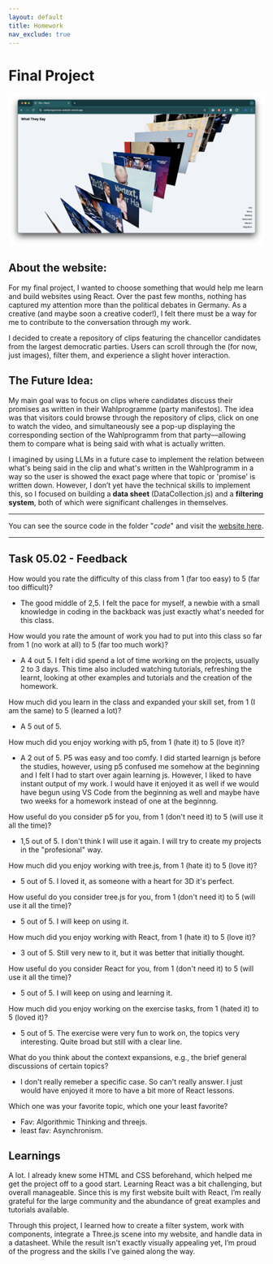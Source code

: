 ```yaml
---
layout: default
title: Homework
nav_exclude: true
---
```


# Final Project

![Homescreen Website](./img/website.png)

## About the website:

For my final project, I wanted to choose something that would help me learn and build websites using React. Over the past few months, nothing has captured my attention more than the political debates in Germany. As a creative (and maybe soon a creative coder!), I felt there must be a way for me to contribute to the conversation through my work.

I decided to create a repository of clips featuring the chancellor candidates from the largest democratic parties. Users can scroll through the (for now, just images), filter them, and experience a slight hover interaction.

## The Future Idea:

My main goal was to focus on clips where candidates discuss their promises as written in their Wahlprogramme (party manifestos). The idea was that visitors could browse through the repository of clips, click on one to watch the video, and simultaneously see a pop-up displaying the corresponding section of the Wahlprogramm from that party—allowing them to compare what is being said with what is actually written.

I imagined by using LLMs in a future case to implement the relation between what's being said in the clip and what's written in the Wahlprogramm in a way so the user is showed the exact page where that topic or 'promise' is written down. However, I don’t yet have the technical skills to implement this, so I focused on building a **data sheet** (DataCollection.js) and a **filtering system**, both of which were significant challenges in themselves.

---

You can see the source code in the folder "_code_" and visit the [website here](https://wahlprogramme-website.vercel.app/).

---

## Task 05.02 - Feedback

How would you rate the difficulty of this class from 1 (far too easy) to 5 (far too difficult)?

- The good middle of 2,5. I felt the pace for myself, a newbie with a small knowledge in coding in the backback was just exactly what's needed for this class.

How would you rate the amount of work you had to put into this class so far from 1 (no work at all) to 5 (far too much work)?

- A 4 out 5. I felt i did spend a lot of time working on the projects, usually 2 to 3 days. This time also included watching tutorials, refreshing the learnt, looking at other examples and tutorials and the creation of the homework.

How much did you learn in the class and expanded your skill set, from 1 (I am the same) to 5 (learned a lot)?

- A 5 out of 5.

How much did you enjoy working with p5, from 1 (hate it) to 5 (love it)?

- A 2 out of 5. P5 was easy and too comfy. I did started learnign js before the studies, however, using p5 confused me somehow at the beginning and I felt I had to start over again learning js. However, I liked to have instant output of my work. I would have it enjoyed it as well if we would have begun using VS Code from the beginning as well and maybe have two weeks for a homework instead of one at the beginnng.

How useful do you consider p5 for you, from 1 (don't need it) to 5 (will use it all the time)?

- 1,5 out of 5. I don't think I will use it again. I will try to create my projects in the "profesional" way.

How much did you enjoy working with tree.js, from 1 (hate it) to 5 (love it)?

- 5 out of 5. I loved it, as someone with a heart for 3D it's perfect.

How useful do you consider tree.js for you, from 1 (don't need it) to 5 (will use it all the time)?

- 5 out of 5. I will keep on using it.

How much did you enjoy working with React, from 1 (hate it) to 5 (love it)?

- 3 out of 5. Still very new to it, but it was better that initially thought.

How useful do you consider React for you, from 1 (don't need it) to 5 (will use it all the time)?

- 5 out of 5. I will keep on using and learning it.

How much did you enjoy working on the exercise tasks, from 1 (hated it) to 5 (loved it)?

- 5 out of 5. The exercise were very fun to work on, the topics very interesting. Quite broad but still with a clear line.

What do you think about the context expansions, e.g., the brief general discussions of certain topics?

- I don't really remeber a specific case. So can't really answer. I just would have enjoyed it more to have a bit more of React lessons.

Which one was your favorite topic, which one your least favorite?

- Fav: Algorithmic Thinking and threejs.
- least fav: Asynchronism.

## Learnings

A lot.
I already knew some HTML and CSS beforehand, which helped me get the project off to a good start. Learning React was a bit challenging, but overall manageable. Since this is my first website built with React, I’m really grateful for the large community and the abundance of great examples and tutorials available.

Through this project, I learned how to create a filter system, work with components, integrate a Three.js scene into my website, and handle data in a datasheet. While the result isn't exactly visually appealing yet, I’m proud of the progress and the skills I've gained along the way.
